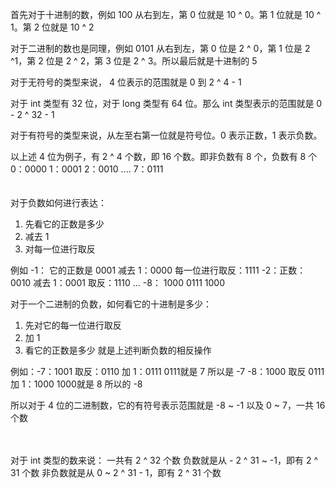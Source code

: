 首先对于十进制的数，例如 100		从右到左，第 0 位就是 10 ^ 0。第 1 位就是 10 ^ 1。第 2 位就是 10 ^ 2

对于二进制的数也是同理，例如	 0101	从右到左，第 0 位是 2 ^ 0，第 1 位是 2 ^1，第 2 位是 2 ^ 2，第 3 位是 2 ^ 3。所以最后就是十进制的 5

对于无符号的类型来说， 4 位表示的范围就是 0 到  2 ^ 4 - 1

对于 int 类型有 32 位，对于 long 类型有 64 位。那么 int 类型表示的范围就是 0 -  2 ^ 32 - 1

对于有符号的类型来说，从左至右第一位就是符号位。0 表示正数，1 表示负数。

以上述 4 位为例子，有 2 ^ 4  个数，即 16 个数。即非负数有 8 个，负数有 8 个
0：0000		1：0001		2：0010		....		7：0111
<br>
<br>
<br>
对于负数如何进行表达：
1. 先看它的正数是多少
2. 减去 1
3. 对每一位进行取反

例如 -1： 它的正数是 0001	减去 1：0000		每一位进行取反：1111
-2：正数： 0010	减去 1：0001		取反：1110
...
-8： 1000	0111	1000


对于一个二进制的负数，如何看它的十进制是多少：
1. 先对它的每一位进行取反
2. 加 1
3. 看它的正数是多少
就是上述判断负数的相反操作

例如：-7：1001	取反：0110	加 1：0111	0111就是 7	所以是 -7
-8：1000		取反 0111	加 1：1000	1000就是 8	所以的 -8

所以对于 4 位的二进制数，它的有符号表示范围就是	-8 ~ -1  以及	0 ~ 7，一共 16 个数
<br>
<br>
<br>

对于 int 类型的数来说：
一共有 2 ^ 32 个数
负数就是从 - 2 ^ 31 ~ -1，即有 2 ^ 31 个数
非负数就是从 0 ~ 2 ^ 31 - 1，即有 2 ^ 31 个数

